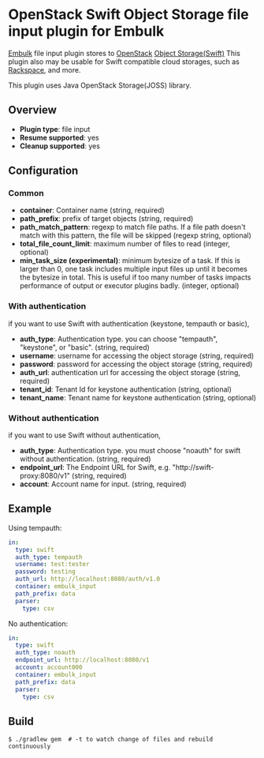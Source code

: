 #  OpenStack Swift Object Storage file input plugin for Embulk

[Embulk](http://www.embulk.org/) file input plugin stores to [OpenStack](https://www.openstack.org/) [Object Storage(Swift)](http://swift.openstack.org/)
This plugin also may be usable for Swift compatible cloud storages, such as [Rackspace](https://www.rackspace.com/), and more.

This plugin uses Java OpenStack Storage(JOSS) library.

## Overview

* **Plugin type**: file input
* **Resume supported**: yes
* **Cleanup supported**: yes

## Configuration

### Common

- **container**: Container name (string, required)
- **path_prefix**: prefix of target objects (string, required)
- **path_match_pattern**: regexp to match file paths. If a file path doesn't match with this pattern, the file will be skipped (regexp string, optional)
- **total_file_count_limit**: maximum number of files to read (integer, optional)
- **min_task_size (experimental)**: minimum bytesize of a task. If this is larger than 0, one task includes multiple input files up until it becomes the bytesize in total. This is useful if too many number of tasks impacts performance of output or executor plugins badly. (integer, optional)

### With authentication

if you want to use Swift with authentication (keystone, tempauth or basic),

- **auth_type**: Authentication type. you can choose "tempauth", "keystone", or "basic". (string, required)
- **username**: username for accessing the object storage (string, required)
- **password**: password for accessing the object storage (string, required)
- **auth_url**: authentication url for accessing the object storage (string, required)
- **tenant_id**: Tenant Id for keystone authentication (string, optional)
- **tenant_name**: Tenant name for keystone authentication (string, optional)

### Without authentication

if you want to use Swift without authentication,

- **auth_type**: Authentication type. you must choose "noauth" for swift without authentication. (string, required)
- **endpoint_url**: The Endpoint URL for Swift, e.g. "http://swift-proxy:8080/v1" (string, required)
- **account**: Account name for input. (string, required)

## Example

Using tempauth:

```yaml
in:
  type: swift
  auth_type: tempauth
  username: test:tester
  password: testing
  auth_url: http://localhost:8080/auth/v1.0
  container: embulk_input
  path_prefix: data
  parser:
    type: csv
```

No authentication:

```yaml
in:
  type: swift
  auth_type: noauth
  endpoint_url: http://localhost:8080/v1
  account: account000
  container: embulk_input
  path_prefix: data
  parser:
    type: csv
```

## Build

```
$ ./gradlew gem  # -t to watch change of files and rebuild continuously
```
